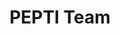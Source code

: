 ---
title: PEPTI Team
draft: false
staff:
- name: Vicki Griffo
  title: Project Director
  image: '../images/staff/vicki.png'

- name: Sarah Hughes
  title: Sr. Program Manager
  image: '../images/staff/sarah.png'

- name: Amy Maynard
  title: Assistant Director of Evaluation
  image: '../images/amy.jpg'

- name: Kee-An Lauser
  title: Fiscal Director
  image: '../images/staff/kee-an2.png'

- name: Tom Tranfaglia
  title: Technolgy Coordinator
  image: '../images/staff/tom.webp'


---